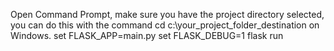 Open Command Prompt, make sure you have the project directory selected, 
you can do this with the command cd c:\your_project_folder_destination on Windows.
set FLASK_APP=main.py
set FLASK_DEBUG=1
flask run